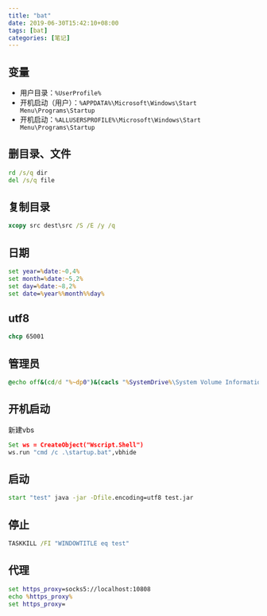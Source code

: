 ```yaml
---
title: "bat"
date: 2019-06-30T15:42:10+08:00
tags: [bat]
categories: [笔记]
---
```


## 变量
- 用户目录：`%UserProfile%`
- 开机启动（用户）：`%APPDATA%\Microsoft\Windows\Start Menu\Programs\Startup`
- 开机启动：`%ALLUSERSPROFILE%\Microsoft\Windows\Start Menu\Programs\Startup`

## 删目录、文件
```bat
rd /s/q dir
del /s/q file
```

## 复制目录
```bat
xcopy src dest\src /S /E /y /q
```

## 日期
```bat
set year=%date:~0,4%
set month=%date:~5,2%
set day=%date:~8,2%
set date=%year%%month%%day%
```

## utf8
```bat
chcp 65001
```

## 管理员
```bat
@echo off&(cd/d "%~dp0")&(cacls "%SystemDrive%\System Volume Information" >nul 2>&1)||(start "" mshta vbscript:CreateObject^("Shell.Application"^).ShellExecute^("%~snx0"," %*","","runas",1^)^(window.close^)&exit /b)
```

## 开机启动
新建vbs
```bat
Set ws = CreateObject("Wscript.Shell")
ws.run "cmd /c .\startup.bat",vbhide
```

## 启动
```bat
start "test" java -jar -Dfile.encoding=utf8 test.jar
```

## 停止
```bat
TASKKILL /FI "WINDOWTITLE eq test"
```

## 代理
```bat
set https_proxy=socks5://localhost:10808
echo %https_proxy%
set https_proxy=
```
